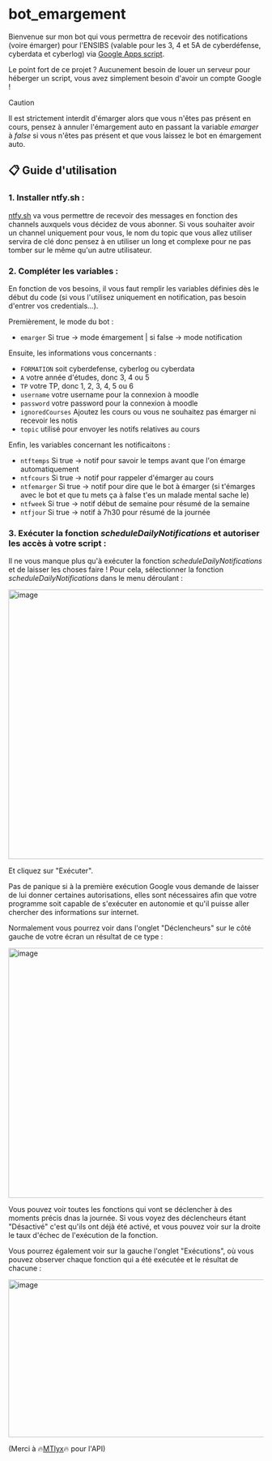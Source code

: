 # bot_emargement
Bienvenue sur mon bot qui vous permettra de recevoir des notifications (voire émarger) pour l'ENSIBS (valable pour les 3, 4 et 5A de cyberdéfense, cyberdata et cyberlog) via [Google Apps script](https://developers.google.com/apps-script).

Le point fort de ce projet ? Aucunement besoin de louer un serveur pour héberger un script, vous avez simplement besoin d'avoir un compte Google !

> [!CAUTION]
> Il est strictement interdit d'émarger alors que vous n'êtes pas présent en cours, pensez à annuler l'émargement auto en passant la variable _emarger_ à *false* si vous n'êtes pas présent et que vous laissez le bot en émargement auto.

## 📋 Guide d'utilisation

### 1. Installer ntfy.sh :

[ntfy.sh](https://ntfy.sh/) va vous permettre de recevoir des messages en fonction des channels auxquels vous décidez de vous abonner. Si vous souhaiter avoir un channel uniquement pour vous, le nom du topic que vous allez utiliser servira de clé donc pensez à en utiliser un long et complexe pour ne pas tomber sur le même qu'un autre utilisateur.

### 2. Compléter les variables :

En fonction de vos besoins, il vous faut remplir les variables définies dès le début du code (si vous l'utilisez uniquement en notification, pas besoin d'entrer vos credentials...).

Premièrement, le mode du bot :
- `emarger` Si true -> mode émargement | si false -> mode notification

Ensuite, les informations vous concernants :
- `FORMATION` soit cyberdefense, cyberlog ou cyberdata
- `A` votre année d'études, donc 3, 4 ou 5
- `TP` votre TP, donc 1, 2, 3, 4, 5 ou 6
- `username` votre username pour la connexion à moodle
- `password` votre password pour la connexion à moodle
- `ignoredCourses` Ajoutez les cours ou vous ne souhaitez pas émarger ni recevoir les notis
- `topic` utilisé pour envoyer les notifs relatives au cours

Enfin, les variables concernant les notificaitons :
- `ntftemps` Si true -> notif pour savoir le temps avant que l'on émarge automatiquement
- `ntfcours` Si true -> notif pour rappeler d'émarger au cours
- `ntfemarger` Si true -> notif pour dire que le bot à émarger (si t'émarges avec le bot et que tu mets ça à false t'es un malade mental sache le)
- `ntfweek` Si true -> notif début de semaine pour résumé de la semaine 
- `ntfjour` Si true -> notif à 7h30 pour résumé de la journée

### 3. Exécuter la fonction _scheduleDailyNotifications_ et autoriser les accès à votre script :

Il ne vous manque plus qu'à exécuter la fonction _scheduleDailyNotifications_ et de laisser les choses faire ! Pour cela, sélectionner la fonction _scheduleDailyNotifications_ dans le menu déroulant : 

<img width="1160" height="532" alt="image" src="https://github.com/user-attachments/assets/d2de86fc-d0e3-42fa-8c1c-ee7d2734b0b7" />


Et cliquez sur "Exécuter".

Pas de panique si à la première exécution Google vous demande de laisser de lui donner certaines autorisations, elles sont nécessaires afin que votre programme soit capable de s'exécuter en autonomie et qu'il puisse aller chercher des informations sur internet.

Normalement vous pourrez voir dans l'onglet "Déclencheurs" sur le côté gauche de votre écran un résultat de ce type :

<img width="1737" height="493" alt="image" src="https://github.com/user-attachments/assets/9b6e4d2e-63d3-4850-93f0-8d8000207db1" />

Vous pouvez voir toutes les fonctions qui vont se déclencher à des moments précis dnas la journée. Si vous voyez des déclencheurs étant "Désactivé" c'est qu'ils ont déjà été activé, et vous pouvez voir sur la droite le taux d'échec de l'exécution de la fonction.

Vous pourrez également voir sur la gauche l'onglet "Exécutions", où vous pouvez observer chaque fonction qui a été exécutée et le résultat de chacune :

<img width="1652" height="311" alt="image" src="https://github.com/user-attachments/assets/54578721-1c66-4cc5-a048-64cacd9a08bb" />



(Merci à 🔥[MTlyx](https://github.com/MTlyx)🔥 pour l'API)

